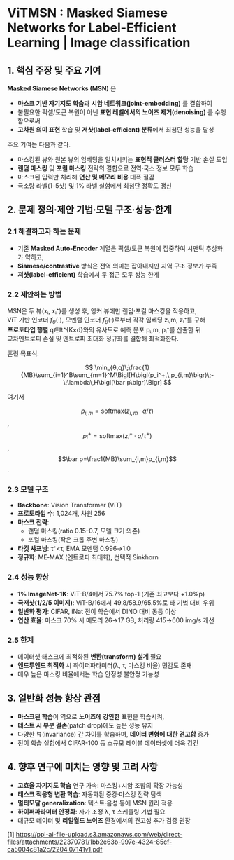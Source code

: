# ViTMSN : Masked Siamese Networks for Label-Efficient Learning | Image classification

## 1. 핵심 주장 및 주요 기여
**Masked Siamese Networks (MSN)** 은  
- **마스크 기반 자기지도 학습**과 **시암 네트워크(joint‐embedding)** 를 결합하여  
- 불필요한 픽셀/토큰 복원이 아닌 **표현 레벨에서의 노이즈 제거(denoising)** 를 수행함으로써  
- **고차원 의미 표현** 학습 및 **저샷(label‐efficient) 분류**에서 최첨단 성능을 달성  

주요 기여는 다음과 같다.  
- 마스킹된 뷰와 원본 뷰의 임베딩을 일치시키는 **표현적 클러스터 할당** 기반 손실 도입  
- **랜덤 마스킹** 및 **포컬 마스킹** 전략의 결합으로 전역·국소 정보 모두 학습  
- 마스크된 입력만 처리해 **연산 및 메모리 비용** 대폭 절감  
- 극소량 라벨(1–5샷) 및 1% 라벨 실험에서 최첨단 정확도 갱신  

## 2. 문제 정의·제안 기법·모델 구조·성능·한계

### 2.1 해결하고자 하는 문제  
- 기존 **Masked Auto-Encoder** 계열은 픽셀/토큰 복원에 집중하여 시맨틱 추상화가 약하고,  
- **Siamese/contrastive** 방식은 전역 의미는 잡아내지만 지역 구조 정보가 부족  
- **저샷(label‐efficient)** 학습에서 두 접근 모두 성능 한계  

### 2.2 제안하는 방법  
MSN은 두 뷰(xᵢ, xᵢ⁺)를 생성 후, 앵커 뷰에만 랜덤·포컬 마스킹을 적용하고,  
ViT 기반 인코더 $f_θ(·)$, 모멘텀 인코더 $f̄_θ(·)$로부터 각각 임베딩 zᵢ,m, zᵢ⁺를 구해  
**프로토타입 행렬** q∈ℝ^{K×d}와의 유사도로 예측 분포 pᵢ,m, pᵢ⁺를 산출한 뒤  
교차엔트로피 손실 및 엔트로피 최대화 정규화를 결합해 최적화한다.  

훈련 목표식:  

$$
\min_{θ,q}\;\frac{1}{MB}\sum_{i=1}^B\sum_{m=1}^M\Bigl[H\bigl(p_i^+,\,p_{i,m}\bigr)\;-\;\lambda\,H\bigl(\bar p\bigr)\Bigr]
$$

여기서  

$$\displaystyle p_{i,m}=\mathrm{softmax}\bigl(z_{i,m}·q/τ\bigr)$$,  
$$\displaystyle p_i^+=\mathrm{softmax}\bigl(z_i^+·q/τ^+\bigr)$$,  
$$\bar p=\frac1{MB}\sum_{i,m}p_{i,m}$$.  

### 2.3 모델 구조  
- **Backbone**: Vision Transformer (ViT)  
- **프로토타입 수**: 1,024개, 차원 256  
- **마스크 전략**:  
  - 랜덤 마스킹(ratio 0.15–0.7, 모델 크기 의존)  
  - 포컬 마스킹(작은 크롭 주변 마스킹)  
- **타깃 샤프닝**: τ⁺<τ, EMA 모멘텀 0.996→1.0  
- **정규화**: ME‐MAX (엔트로피 최대화), 선택적 Sinkhorn  

### 2.4 성능 향상  
- **1% ImageNet-1K**: ViT-B/4에서 75.7% top-1 (기존 최고보다 +1.0%p)  
- **극저샷(1/2/5 이미지)**: ViT-B/16에서 49.8/58.9/65.5%로 타 기법 대비 우위  
- **일반화 평가**: CIFAR, iNat 전이 학습에서 DINO 대비 동등 이상  
- **연산 효율**: 마스크 70% 시 메모리 26→17 GB, 처리량 415→600 img/s 개선  

### 2.5 한계  
- 데이터셋·태스크에 최적화된 **변환(transform) 설계** 필요  
- **엔드투엔드 최적화** 시 하이퍼파라미터(λ, τ, 마스킹 비율) 민감도 존재  
- 매우 높은 마스킹 비율에서는 학습 안정성 불안정 가능성  

## 3. 일반화 성능 향상 관점
- **마스크된 학습**이 역으로 **노이즈에 강인한** 표현을 학습시켜,  
- **테스트 시 부분 결손**(patch drop)에도 높은 성능 유지  
- 다양한 뷰(invariance) 간 차이를 학습하며, **데이터 변형에 대한 견고함** 증가  
- 전이 학습 실험에서 CIFAR-100 등 소규모 레이블 데이터셋에 더욱 강건  

## 4. 향후 연구에 미치는 영향 및 고려 사항
- **고효율 자기지도 학습** 연구 가속: 마스킹+시암 조합의 확장 가능성  
- **태스크 적응형 변환 학습**: 자동화된 증강·마스킹 전략 탐색  
- **멀티모달 generalization**: 텍스트·음성 등에 MSN 원리 적용  
- **하이퍼파라미터 안정화**: 자가 조정 λ, τ 스케줄링 기법 필요  
- 대규모 데이터 및 **리얼월드 노이즈** 환경에서의 견고성 추가 검증 권장

[1] https://ppl-ai-file-upload.s3.amazonaws.com/web/direct-files/attachments/22370781/1bb2e63b-997e-4324-85cf-ca5004c81a2c/2204.07141v1.pdf
